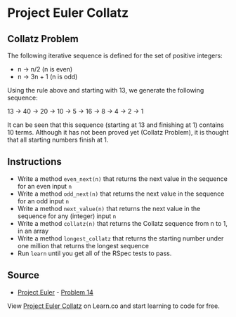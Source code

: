 
# Project Euler Collatz

## Collatz Problem
The following iterative sequence is defined for the set of positive integers:
- n → n/2 (n is even)
- n → 3n + 1 (n is odd)

Using the rule above and starting with 13, we generate the following sequence:

13 → 40 → 20 → 10 → 5 → 16 → 8 → 4 → 2 → 1

It can be seen that this sequence (starting at 13 and finishing at 1) contains 10 terms. Although it has not been proved yet (Collatz Problem), it is thought that all starting numbers finish at 1.

## Instructions
- Write a method `even_next(n)` that returns the next value in the sequence for an even input `n`
- Write a method `odd_next(n)` that returns the next value in the sequence for an odd input `n`
- Write a method `next_value(n)` that returns the next value in the sequence for any (integer) input `n`
- Write a method `collatz(n)` that returns the Collatz sequence from n to 1, in an array
- Write a method `longest_collatz` that returns the starting number under one million that returns the longest sequence
- Run `learn` until you get all of the RSpec tests to pass.

## Source
- [Project Euler](https://projecteuler.net/) - [Problem 14](https://projecteuler.net/problem=14)
<p data-visibility='hidden'>View <a href='https://learn.co/lessons/project-euler-collatz' title='Project Euler Collatz'>Project Euler Collatz</a> on Learn.co and start learning to code for free.</p>
